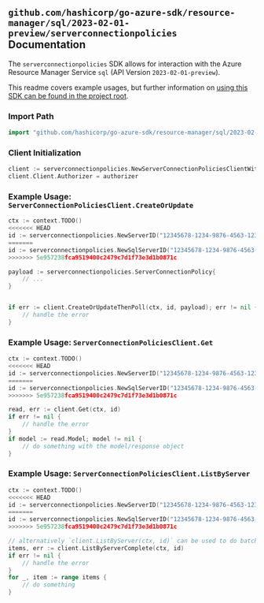 
## `github.com/hashicorp/go-azure-sdk/resource-manager/sql/2023-02-01-preview/serverconnectionpolicies` Documentation

The `serverconnectionpolicies` SDK allows for interaction with the Azure Resource Manager Service `sql` (API Version `2023-02-01-preview`).

This readme covers example usages, but further information on [using this SDK can be found in the project root](https://github.com/hashicorp/go-azure-sdk/tree/main/docs).

### Import Path

```go
import "github.com/hashicorp/go-azure-sdk/resource-manager/sql/2023-02-01-preview/serverconnectionpolicies"
```


### Client Initialization

```go
client := serverconnectionpolicies.NewServerConnectionPoliciesClientWithBaseURI("https://management.azure.com")
client.Client.Authorizer = authorizer
```


### Example Usage: `ServerConnectionPoliciesClient.CreateOrUpdate`

```go
ctx := context.TODO()
<<<<<<< HEAD
id := serverconnectionpolicies.NewServerID("12345678-1234-9876-4563-123456789012", "example-resource-group", "serverValue")
=======
id := serverconnectionpolicies.NewSqlServerID("12345678-1234-9876-4563-123456789012", "example-resource-group", "serverValue")
>>>>>>> 5e957238fca9519400c2479c7d1f73e3d1b0871c

payload := serverconnectionpolicies.ServerConnectionPolicy{
	// ...
}


if err := client.CreateOrUpdateThenPoll(ctx, id, payload); err != nil {
	// handle the error
}
```


### Example Usage: `ServerConnectionPoliciesClient.Get`

```go
ctx := context.TODO()
<<<<<<< HEAD
id := serverconnectionpolicies.NewServerID("12345678-1234-9876-4563-123456789012", "example-resource-group", "serverValue")
=======
id := serverconnectionpolicies.NewSqlServerID("12345678-1234-9876-4563-123456789012", "example-resource-group", "serverValue")
>>>>>>> 5e957238fca9519400c2479c7d1f73e3d1b0871c

read, err := client.Get(ctx, id)
if err != nil {
	// handle the error
}
if model := read.Model; model != nil {
	// do something with the model/response object
}
```


### Example Usage: `ServerConnectionPoliciesClient.ListByServer`

```go
ctx := context.TODO()
<<<<<<< HEAD
id := serverconnectionpolicies.NewServerID("12345678-1234-9876-4563-123456789012", "example-resource-group", "serverValue")
=======
id := serverconnectionpolicies.NewSqlServerID("12345678-1234-9876-4563-123456789012", "example-resource-group", "serverValue")
>>>>>>> 5e957238fca9519400c2479c7d1f73e3d1b0871c

// alternatively `client.ListByServer(ctx, id)` can be used to do batched pagination
items, err := client.ListByServerComplete(ctx, id)
if err != nil {
	// handle the error
}
for _, item := range items {
	// do something
}
```

